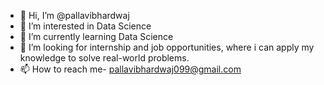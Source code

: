 - 👋 Hi, I’m @pallavibhardwaj
- 👀 I’m interested in Data Science
- 🌱 I’m currently learning Data Science
- 💞️ I’m looking for internship and job opportunities, where i can apply my knowledge to solve real-world problems.
- 📫 How to reach me- pallavibhardwaj099@gmail.com

<!---
pallavibhardwaj/pallavibhardwaj is a ✨ special ✨ repository because its `README.md` (this file) appears on your GitHub profile.
You can click the Preview link to take a look at your changes.
--->
